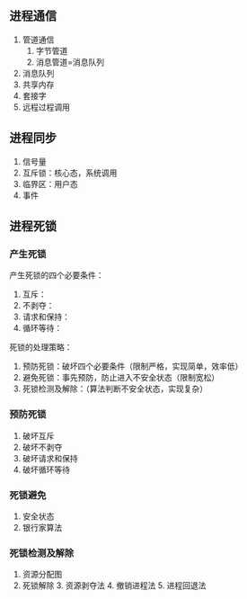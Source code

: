 ## 进程通信

1. 管道通信
    1. 字节管道
    2. 消息管道=消息队列
2. 消息队列
3. 共享内存
4. 套接字
5. 远程过程调用

## 进程同步

1. 信号量
2. 互斥锁：核心态，系统调用
3. 临界区：用户态
4. 事件

## 进程死锁

### 产生死锁

产生死锁的四个必要条件：

1. 互斥：
2. 不剥夺：
3. 请求和保持：
4. 循环等待：

死锁的处理策略：

1. 预防死锁：破坏四个必要条件（限制严格，实现简单，效率低）
2. 避免死锁：事先预防，防止进入不安全状态（限制宽松）
3. 死锁检测及解除：（算法判断不安全状态，实现复杂）

### 预防死锁

1. 破坏互斥
2. 破坏不剥夺
3. 破坏请求和保持
4. 破坏循环等待


### 死锁避免

1. 安全状态
2. 银行家算法

### 死锁检测及解除

1. 资源分配图
2. 死锁解除
    3. 资源剥夺法
    4. 撤销进程法
    5. 进程回退法